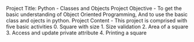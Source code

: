 Project Title: Python - Classes and Objects
Project Objective - To get the basic understanding of Object Oriented Programming, And to use the basic class and ojects in python.
Project Content - This project is comprised with five basic activities
            0. Square with size
            1. Size validation
            2. Area of a square
            3. Access and update private attribute
            4. Printing a square